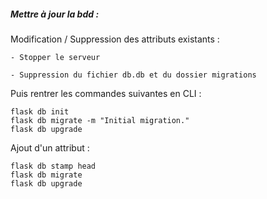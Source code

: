 
##### Mettre à jour la bdd :

Modification / Suppression des attributs existants :

```
- Stopper le serveur
```

```
- Suppression du fichier db.db et du dossier migrations
```

Puis rentrer les commandes suivantes en CLI :

```
flask db init
flask db migrate -m "Initial migration."
flask db upgrade
```

Ajout d'un attribut :

```
flask db stamp head
flask db migrate
flask db upgrade
```